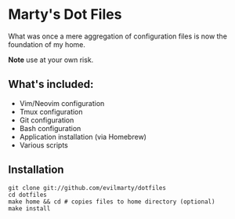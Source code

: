 # Marty's Dot Files

What was once a mere aggregation of configuration files is now the foundation of my home.

__Note__ use at your own risk.

## What's included:

* Vim/Neovim configuration
* Tmux configuration
* Git configuration
* Bash configuration
* Application installation (via Homebrew)
* Various scripts

## Installation

```
git clone git://github.com/evilmarty/dotfiles
cd dotfiles
make home && cd # copies files to home directory (optional)
make install
```
